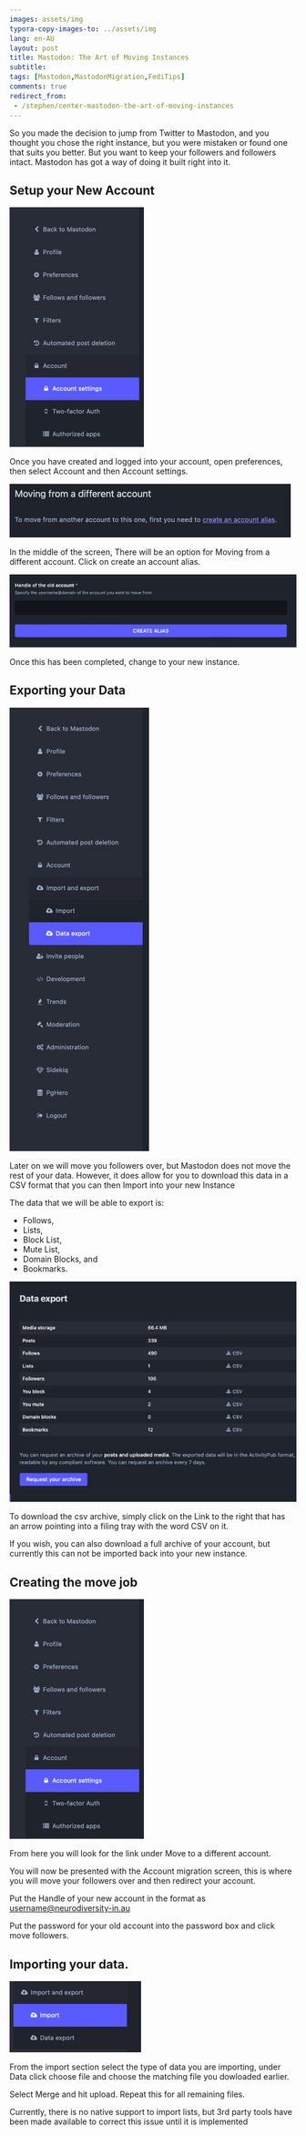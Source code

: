 ```yaml
---
images: assets/img
typora-copy-images-to: ../assets/img
lang: en-AU
layout: post
title: Mastodon: The Art of Moving Instances
subtitle: 
tags: [Mastodon,MastodonMigration,FediTips]
comments: true
redirect_from:
 - /stephen/center-mastodon-the-art-of-moving-instances
---
```


So you made the decision to jump from Twitter to Mastodon, and you thought you chose the right instance, but you were mistaken or found one that suits you better. But you want to keep your followers and followers intact. Mastodon has got a way of doing it built right into it.

## Setup your New Account

![(Screenshot of Mastodon showing Menu](../assets/img/f4f6732619c7a616cf5f38ae28e4.png)

Once you have created and logged into your account, open preferences, then select Account and then Account settings.

![Moving from a different account screenshot](../assets/img/1a7c5aa0f4dc164a35e44757f993.png)

In the middle of the screen, There will be an option for Moving from a different account. Click on create an account alias.

![Handle of the old account screenshot](../assets/img/44b4bea1f8b86c332c0c91d38c40.png)

Once this has been completed, change to your new instance.

## Exporting your Data

![Screenshot showing exporting data menu selection](../assets/img/c8070a3a4a52e2077091ff62b5e2.png)

Later on we will move you followers over, but Mastodon does not move the rest of your data. However, it does allow for you to download this data in a CSV format that you can then Import into your new Instance

The data that we will be able to export is:

* Follows,
* Lists,
* Block List,
* Mute List,
* Domain Blocks, and
* Bookmarks.

![Screenshot of extract data page.](../assets/img/a05c8f4743174554698feb99b84c.png)

To download the csv archive, simply click on the Link to the right that has an arrow pointing into a filing tray with the word CSV on it.

If you wish, you can also download a full archive of your account, but currently this can not be imported back into your new instance.

## Creating the move job

![Account Settings selected via preferences](../assets/img/f4f6732619c7a616cf5f38ae28e4.png)

From here you will look for the link under Move to a different account.

You will now be presented with the Account migration screen, this is where you will move your followers over and then redirect your account.

Put the Handle of your new account in the format as username@neurodiversity-in.au

Put the password for your old account into the password box and click move followers.

## Importing your data.

![Import Preferences Menu](../assets/img/86b1633843dcf967c81f74f93ddb.png)

From the import section select the type of data you are importing, under Data click choose file and choose the matching file you dowloaded earlier.

Select Merge and hit upload. Repeat this for all remaining files.

Currently, there is no native support to import lists, but 3rd party tools have been made available to correct this issue until it is implemented